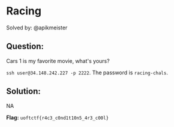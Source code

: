# Racing

Solved by: @apikmeister

## Question:

Cars 1 is my favorite movie, what's yours?

`ssh user@34.148.242.227 -p 2222`. The password is `racing-chals`.

## Solution:
NA

**Flag:** `uoftctf{r4c3_c0nd1t10n5_4r3_c00l}`

